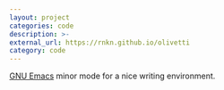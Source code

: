 ```yaml
---
layout: project
categories: code
description: >-
external_url: https://rnkn.github.io/olivetti
category: code
---
```


[GNU Emacs][emacs] minor mode for a nice writing environment.

[emacs]: https://www.gnu.org/software/emacs
